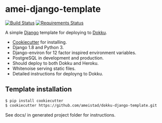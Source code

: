 # amei-django-template  
[![Build Status](https://travis-ci.org/ameistad/amei-django-template.svg?branch=master)](https://travis-ci.org/ameistad/amei-django-template)
[![Requirements Status](https://requires.io/github/ameistad/amei-django-template/requirements.svg?branch=master)](https://requires.io/github/ameistad/amei-django-template/requirements/?branch=master)

A simple [Django](http://www.djangoproject.com/ "Django project") template for deploying to [Dokku](http://progrium.viewdocs.io/dokku/ "Dokku documentation").


- [Cookiecutter](https://github.com/audreyr/cookiecutter "Cookiecutter project") for installing.
- Django 1.8 and Python 3.
- Django-environ for 12 factor inspired environment variables.
- PostgreSQL in development and production.
- Should deploy to both Dokku and Heroku.
- Whitenoise serving static files. 
- Detailed instructions for deployng to Dokku.

## Template installation
```sh
$ pip install cookiecutter
$ cookiecutter https://github.com/ameistad/dokku-django-template.git
```

See docs/ in generated project folder for instructions.